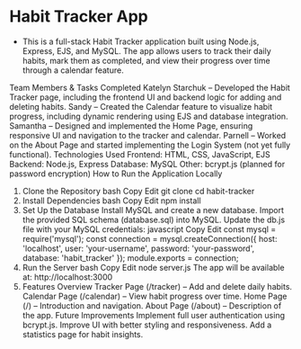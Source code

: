 # Habit Tracker App
  - This is a full-stack Habit Tracker application built using Node.js, Express, EJS, and MySQL. The app allows users to track their daily habits, mark them as completed, and view their progress over time through a calendar feature.

Team Members & Tasks Completed
Katelyn Starchuk – Developed the Habit Tracker page, including the frontend UI and backend logic for adding and deleting habits.
Sandy – Created the Calendar feature to visualize habit progress, including dynamic rendering using EJS and database integration.
Samantha – Designed and implemented the Home Page, ensuring responsive UI and navigation to the tracker and calendar.
Parnell – Worked on the About Page and started implementing the Login System (not yet fully functional).
Technologies Used
Frontend: HTML, CSS, JavaScript, EJS
Backend: Node.js, Express
Database: MySQL
Other: bcrypt.js (planned for password encryption)
How to Run the Application Locally
1. Clone the Repository
bash
Copy
Edit
git clone <repo-url>
cd habit-tracker
1. Install Dependencies
bash
Copy
Edit
npm install
1. Set Up the Database
Install MySQL and create a new database.
Import the provided SQL schema (database.sql) into MySQL.
Update the db.js file with your MySQL credentials:
javascript
Copy
Edit
const mysql = require('mysql');
const connection = mysql.createConnection({
    host: 'localhost',
    user: 'your-username',
    password: 'your-password',
    database: 'habit_tracker'
});
module.exports = connection;
1. Run the Server
bash
Copy
Edit
node server.js
The app will be available at: http://localhost:3000
1. Features Overview
Tracker Page (/tracker) – Add and delete daily habits.
Calendar Page (/calendar) – View habit progress over time.
Home Page (/) – Introduction and navigation.
About Page (/about) – Description of the app.
Future Improvements
Implement full user authentication using bcrypt.js.
Improve UI with better styling and responsiveness.
Add a statistics page for habit insights.